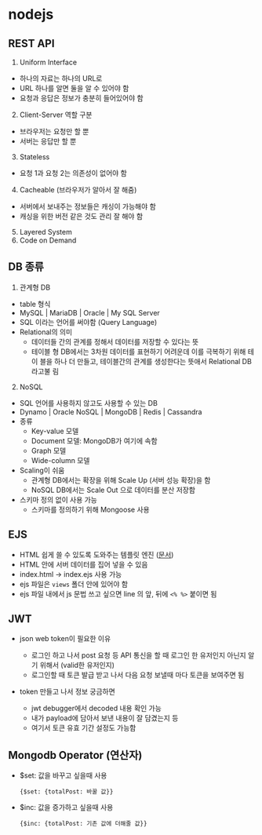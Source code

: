 # nodejs

## REST API

1. Uniform Interface

- 하나의 자료는 하나의 URL로
- URL 하나를 알면 둘을 알 수 있어야 함
- 요청과 응답은 정보가 충분히 들어있어야 함

2. Client-Server 역할 구분

- 브라우저는 요청만 할 뿐
- 서버는 응답만 할 뿐

3. Stateless

- 요청 1과 요청 2는 의존성이 없어야 함

4. Cacheable (브라우저가 알아서 잘 해줌)

- 서버에서 보내주는 정보들은 캐싱이 가능해야 함
- 캐싱을 위한 버전 같은 것도 관리 잘 해야 함

5. Layered System
6. Code on Demand

## DB 종류

1. 관계형 DB

- table 형식
- MySQL | MariaDB | Oracle | My SQL Server
- SQL 이라는 언어를 써야함 (Query Language)
- Relational의 의미
  - 데이터들 간의 관계를 정해서 데이터를 저장할 수 있다는 뜻
  - 테이블 형 DB에서는 3차원 데이터를 표현하기 어려운데 이를 극복하기 위해 테이
    블을 하나 더 만들고, 테이블간의 관계를 생성한다는 뜻애서 Relational DB라고불
    림

2. NoSQL

- SQL 언어를 사용하지 않고도 사용할 수 있는 DB
- Dynamo | Oracle NoSQL | MongoDB | Redis | Cassandra
- 종류
  - Key-value 모델
  - Document 모델: MongoDB가 여기에 속함
  - Graph 모델
  - Wide-column 모델
- Scaling이 쉬움
  - 관계형 DB에서는 확장을 위해 Scale Up (서버 성능 확장)을 함
  - NoSQL DB에서는 Scale Out 으로 데이터를 분산 저장함
- 스키마 정의 없이 사용 가능
  - 스키마를 정의하기 위해 Mongoose 사용

## EJS

- HTML 쉽게 쓸 수 있도록 도와주는 템플릿 엔진 ([문서](https://ejs.co/))
- HTML 안에 서버 데이터를 집어 넣을 수 있음
- index.html -> index.ejs 사용 가능
- ejs 파일은 `views` 폴더 안에 있어야 함
- ejs 파일 내에서 js 문법 쓰고 싶으면 line 의 앞, 뒤에 `<% %>` 붙이면 됨

## JWT

- json web token이 필요한 이유

  - 로그인 하고 나서 post 요청 등 API 통신을 할 때 로그인 한 유저인지 아닌지 알
    기 위해서 (valid한 유저인지)
  - 로그인할 때 토큰 발급 받고 나서 다음 요청 보낼때 마다 토큰을 보여주면 됨

- token 만들고 나서 정보 궁금하면
  - jwt debugger에서 decoded 내용 확인 가능
  - 내가 payload에 담아서 보낸 내용이 잘 담겼는지 등
  - 여기서 토큰 유효 기간 설정도 가능함

## Mongodb Operator (연산자)

- $set: 값을 바꾸고 싶을때 사용
  ```
  {$set: {totalPost: 바꿀 값}}
  ```
- $inc: 값을 증가하고 싶을때 사용
  ```
  {$inc: {totalPost: 기존 값에 더해줄 값}}
  ```
